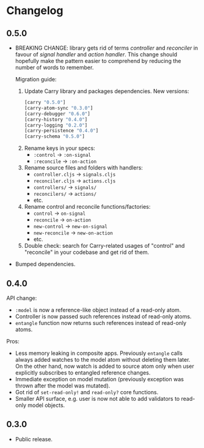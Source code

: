 # Changelog

## 0.5.0

- BREAKING CHANGE: library gets rid of terms *controller* and *reconciler* in favour of *signal handler* and *action handler*.
This change should hopefully make the pattern easier to comprehend by reducing the number of words to remember.
    
    Migration guide:
    
    1. Update Carry library and packages dependencies. New versions:
        ```clj
        [carry "0.5.0"]
        [carry-atom-sync "0.3.0"]
        [carry-debugger "0.6.0"]
        [carry-history "0.4.0"]
        [carry-logging "0.2.0"]
        [carry-persistence "0.4.0"]
        [carry-schema "0.5.0"]
        ```
    2. Rename keys in your specs:
        - `:control` -> `:on-signal`
        - `:reconcile` -> `:on-action`
    3. Rename source files and folders with handlers:
        - `controller.cljs` -> `signals.cljs`
        - `reconciler.cljs` -> `actions.cljs`
        - `controllers/` -> `signals/`
        - `reconcilers/` -> `actions/`
        - etc.
    4. Rename control and reconcile functions/factories:
        - `control` -> `on-signal`
        - `reconcile` -> `on-action`
        - `new-control` -> `new-on-signal`
        - `new-reconcile` -> `new-on-action`
        - etc.
    5. Double check: search for Carry-related usages of "control" and "reconcile" in your codebase and get rid of them.

- Bumped dependencies.

## 0.4.0

API change:

- `:model` is now a reference-like object instead of a read-only atom.
- Controller is now passed such references instead of read-only atoms.
- `entangle` function now returns such references instead of read-only atoms.

Pros:

- Less memory leaking in composite apps. Previously `entangle` calls always
added watches to the model atom without deleting them later.
On the other hand, now watch is added to source atom only when user explicitly subscribes to entangled reference changes.
- Immediate exception on model mutation (previously exception was thrown after the model was mutated).
- Got rid of `set-read-only!` and `read-only?` core functions.
- Smaller API surface, e.g. user is now not able to add validators to read-only model objects.

## 0.3.0

- Public release.